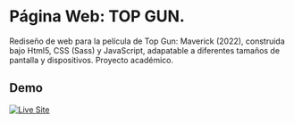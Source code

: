 

# Página Web: TOP GUN.
Rediseño de web para la película de Top Gun: Maverick (2022), construida bajo Html5, CSS (Sass) y JavaScript, adapatable a diferentes tamaños de pantalla y dispositivos.
Proyecto académico.


## Demo
[![Live Site](https://img.shields.io/static/v1?label=&message=Live%20Site&color=c293c2&style=for-the-badge)](https://carloslt5.github.io/top-gun/)
